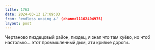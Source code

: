 ```yaml
---
title: 1763
date: 2024-03-13 17:09:03
from: 'endless шизing ⍼' (channel1162404975)
layout: post
---
```


Чертаново пиздецовый район, пиздец, я знал что там хуёво, но чтоб настолько... этот промышленный дым, эти кривые дороги..
